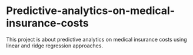 # Predictive-analytics-on-medical-insurance-costs
This project is about predictive analytics on medical insurance costs using linear and ridge regression approaches.


